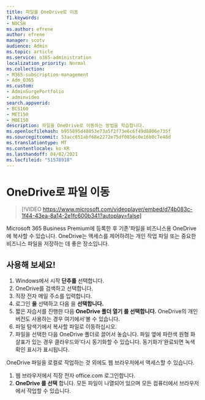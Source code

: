 ```yaml
---
title: 파일을 OneDrive로 이동
f1.keywords:
- NOCSH
ms.author: efrene
author: efrene
manager: scotv
audience: Admin
ms.topic: article
ms.service: o365-administration
localization_priority: Normal
ms.collection:
- M365-subscription-management
- Adm_O365
ms.custom:
- AdminSurgePortfolio
- adminvideo
search.appverid:
- BCS160
- MET150
- MOE150
description: 파일을 OneDrive로 이동하는 방법을 학습합니다.
ms.openlocfilehash: b955895d48853e73a5f2f73e6c6f49d8806e735f
ms.sourcegitcommit: 53acc851abf68e2272e75df0856c0e16b0c7e48d
ms.translationtype: MT
ms.contentlocale: ko-KR
ms.lasthandoff: 04/02/2021
ms.locfileid: "51578918"
---
```

# <a name="move-files-to-onedrive"></a>OneDrive로 파일 이동

> [!VIDEO https://www.microsoft.com/videoplayer/embed/d74b083c-1f44-43ea-8a14-2e1fc600b341?autoplay=false]

Microsoft 365 Business Premium에 등록한 후 기존&#39;파일을 비즈니스용 OneDrive에 복사할 수 있습니다. OneDrive는 액세스를 제어하려는 개인 작업 파일 또는 중요한 비즈니스 파일을 저장하는 데 좋은 장소입니다.

## <a name="try-it"></a>사용해 보세요!

1. Windows에서 시작  **단추를** 선택합니다.
2. OneDrive를 검색하고 선택합니다.
3. 직장 전자 메일 주소를 입력합니다.
4. 로그인 **을** 선택하고 다음 을 **선택합니다.**
5. 짧은 자습서를 진행한 다음 **OneDrive 폴더 열기 를 선택합니다.** OneDrive의 개인 버전도 사용하는 경우 여기에서&#39;볼 수 있습니다.
6. 파일 탐색기에서 복사할 파일로 이동하십시오.
7. 파일을 선택한 다음 OneDrive 폴더로 끌어서 놓습니다. 파일 옆에 파란색 원형 화살표가 있는 경우 클라우드와&#39;다시 동기화할 수 있습니다. 동기화가&#39;완료되면 녹색 확인 표시가 표시됩니다.

OneDrive 파일을 로컬로 작업하는 것 외에도 웹 브라우저에서 액세스할 수 있습니다.

1. 웹 브라우저에서 직장 전자 office.com 로그인합니다.
2. **OneDrive 를 선택** 합니다. 모든 파일이 나열되어 있으며 모든 컴퓨터에서 브라우저에서 작업할 수 있습니다.
